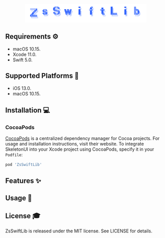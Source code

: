 <p align='center'>
	<img src='Assets/ZsSwiftLib.gif'>
</p>

## Requirements ⚙️
- macOS 10.15.
- Xcode 11.0.
- Swift 5.0.

## Supported Platforms 📱
- iOS 13.0.
- macOS 10.15.

## Installation 💻

### CocoaPods
[CocoaPods](https://cocoapods.org) is a centralized dependency manager for Cocoa projects. For usage and installation instructions, visit their website. To integrate SkeletonUI into your Xcode project using CocoaPods, specify it in your `Podfile`:

```ruby
pod 'ZsSwiftLib'
```

## Features ✨

## Usage 🚀

## License 🎓
ZsSwiftLib is released under the MIT license. See LICENSE for details.
